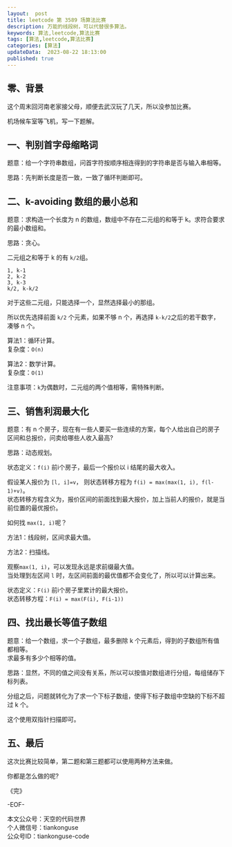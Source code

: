 ```yaml
---   
layout:  post  
title: leetcode 第 3589 场算法比赛  
description: 万能的线段树，可以代替很多算法。          
keywords: 算法,leetcode,算法比赛  
tags: [算法,leetcode,算法比赛]    
categories: [算法]  
updateData:  2023-08-22 18:13:00  
published: true  
---  
```



## 零、背景  


这个周末回河南老家接父母，顺便去武汉玩了几天，所以没参加比赛。  


机场候车室等飞机，写一下题解。  


## 一、判别首字母缩略词


题意：给一个字符串数组，问首字符按顺序相连得到的字符串是否与输入串相等。  


思路：先判断长度是否一致，一致了循环判断即可。  


## 二、k-avoiding 数组的最小总和


题意：求构造一个长度为 n 的数组，数组中不存在二元组的和等于 k。求符合要求的最小数组和。  


思路：贪心。  


二元组之和等于 k 的有 `k/2`组。  


```
1, k-1
2, k-2
3, k-3
k/2, k-k/2
```

对于这些二元组，只能选择一个，显然选择最小的那组。  


所以优先选择前面 `k/2` 个元素，如果不够 n 个，再选择 `k-k/2`之后的若干数字，凑够 n 个。  


算法1：循环计算。  
复杂度：`O(n)`  


算法2：数学计算。  
复杂度：`O(1)`  


注意事项：`k`为偶数时，二元组的两个值相等，需特殊判断。  


## 三、销售利润最大化


题意：有 n 个房子，现在有一些人要买一些连续的方案，每个人给出自己的房子区间和总报价，问卖给哪些人收入最高?  


思路：动态规划。  


状态定义：`f(i)` 前i个房子，最后一个报价以 i 结尾的最大收入。  


假设某人报价为 `[l, i]=v`， 则状态转移方程为 `f(i) = max(max(1, i), f(l-1)+v)`。  
状态转移方程含义为，报价区间的前面找到最大报价，加上当前人的报价，就是当前位置的最优报价。  


如何找 `max(1, i)`呢？  


方法1：线段树，区间求最大值。  


方法2：扫描线。  


观察`max(1, i)`，可以发现永远是求前缀最大值。  
当处理到左区间 `l` 时，左区间前面的最优值都不会变化了，所以可以计算出来。  


状态定义：`F(i)` 前i个房子里累计的最大报价。  
状态转移方程：`F(i) = max(F(i), F(i-1))`  


## 四、找出最长等值子数组


题意：给一个数组，求一个子数组，最多删除 k 个元素后，得到的子数组所有值都相等。  
求最多有多少个相等的值。  


思路：显然，不同的值之间没有关系，所以可以按值对数组进行分组，每组储存下标列表。  


分组之后，问题就转化为了求一个下标子数组，使得下标子数组中空缺的下标不超过 k 个。  


这个使用双指针扫描即可。  


## 五、最后  


这次比赛比较简单，第二题和第三题都可以使用两种方法来做。   


你都是怎么做的呢?  



《完》  


-EOF-  



本文公众号：天空的代码世界  
个人微信号：tiankonguse  
公众号ID：tiankonguse-code  
  

